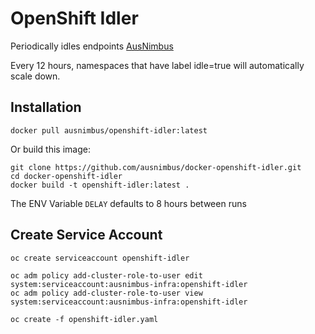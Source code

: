 # OpenShift Idler

Periodically idles endpoints [AusNimbus](https://www.ausnimbus.com.au/)

Every 12 hours, namespaces that have label idle=true will automatically scale down.

## Installation

`docker pull ausnimbus/openshift-idler:latest`

Or build this image:

```
git clone https://github.com/ausnimbus/docker-openshift-idler.git
cd docker-openshift-idler
docker build -t openshift-idler:latest .
```

The ENV Variable `DELAY` defaults to 8 hours between runs

## Create Service Account

```
oc create serviceaccount openshift-idler

oc adm policy add-cluster-role-to-user edit system:serviceaccount:ausnimbus-infra:openshift-idler
oc adm policy add-cluster-role-to-user view system:serviceaccount:ausnimbus-infra:openshift-idler

oc create -f openshift-idler.yaml
```
